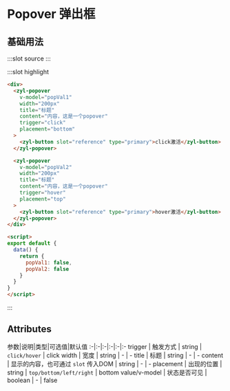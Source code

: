 # Popover 弹出框

## 基础用法
<demo-block>
:::slot source
<popover-test1></popover-test1>
:::

:::slot highlight
```html
<div>
  <zyl-popover
    v-model="popVal1"
    width="200px"
    title="标题"
    content="内容，这是一个popover"
    trigger="click"
    placement="bottom"
  >
    <zyl-button slot="reference" type="primary">click激活</zyl-button>
  </zyl-popover>

  <zyl-popover
    v-model="popVal2"
    width="200px"
    title="标题"
    content="内容，这是一个popover"
    trigger="hover"
    placement="top"
  >
    <zyl-button slot="reference" type="primary">hover激活</zyl-button>
  </zyl-popover>
</div>

<script>
export default {
  data() {
    return {
      popVal1: false,
      popVal2: false
    }
  }
}
</script>

```
:::
</demo-block>

## Attributes
参数|说明|类型|可选值|默认值
:-|:-|:-|:-|:-|:-
trigger | 触发方式 | string | `click/hover` | click
width | 宽度 | string | - | - 
title | 标题 | string | - | -
content | 显示的内容，也可通过 `slot` 传入DOM | string | - | -
placement | 出现的位置 | string | `top/bottom/left/right` | bottom
value/v-model | 状态是否可见 | boolean | - | false

